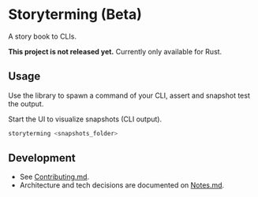 # Storyterming (Beta)

A story book to CLIs.

**This project is not released yet.**
Currently only available for Rust.

<!--
## Install

A library to use within the tests, available for:

- [Rust](https://crates.io/crates/storyterming)
- [JavaScript](https://www.npmjs.com/package/storyterming)

---

The storyterming CLI can be installed via [Homebrew](https://brew.sh/) on Mac, Linux or Windows (WSL).

```sh
brew install storyterming
```

Or you can install a release binary (great for dev containers).

```sh
curl -OL https://github.com/leonardo-fc/storyterming/releases/download/latest/storyterming-linux
chmod +x storyterming-linux
mv storyterming-linux $HOME/bin/storyterming
```
-->

## Usage

Use the library to spawn a command of your CLI, assert and snapshot test the output.

Start the UI to visualize snapshots (CLI output).

```sh
storyterming <snapshots_folder>
```

## Development

- See [Contributing.md](https://github.com/leonardo-fc/storyterming/blob/main/CONTRIBUTING.md).
- Architecture and tech decisions are documented on [Notes.md](https://github.com/leonardo-fc/storyterming/blob/main/NOTES.md).
